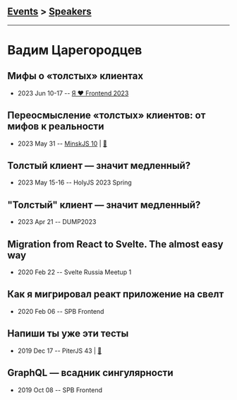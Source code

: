 ## [Events](../README.md) > [Speakers](../speakers.md)
---

# Вадим Царегородцев

## Мифы о «толстых» клиентах
- 2023 Jun 10-17 -- [Я ❤ Frontend 2023](https://youtu.be/2NWiRjfUJNs)    
## Переосмысление «толстых» клиентов: от мифов к реальности
- 2023 May 31 -- [MinskJS 10](https://youtu.be/SOgqE9WzMv0)  | [:notebook:](https://drive.google.com/file/d/1PnVi-LmIo2RVRxHMsRPZnXKgBsPy6A3Y/view)  
## Толстый клиент — значит медленный?
- 2023 May 15-16 -- HolyJS 2023 Spring    
## &quot;Толстый&quot; клиент — значит медленный?
- 2023 Apr 21 -- DUMP2023    
## Migration from React to Svelte. The almost easy way
- 2020 Feb 22 -- Svelte Russia Meetup 1    
## Как я мигрировал реакт приложение на свелт
- 2020 Feb 06 -- SPB Frontend    
## Напиши ты уже эти тесты
- 2019 Dec 17 -- PiterJS 43  | [:notebook:](https://github.com/piterjs/slides/blob/master/meetup=43/speech=write-this-tests.pdf)  
## GraphQL — всадник сингулярности
- 2019 Oct 08 -- SPB Frontend    
